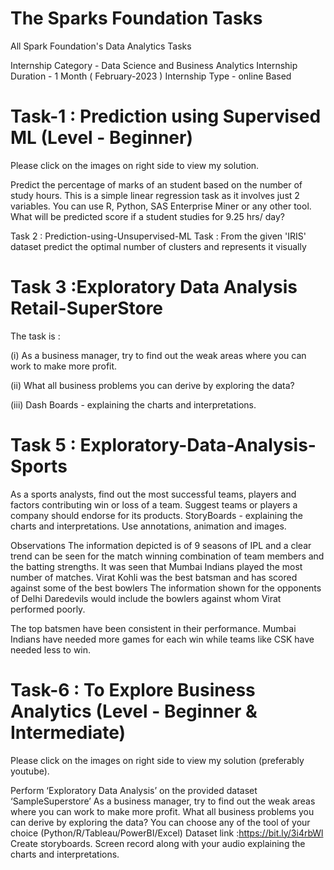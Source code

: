 # The Sparks Foundation Tasks
All Spark Foundation's Data Analytics Tasks

Internship Category - Data Science and Business Analytics
Internship Duration - 1 Month ( February-2023 )
Internship Type - online Based



# Task-1 : Prediction using Supervised ML (Level - Beginner)
Please click on the images on right side to view my solution.

Predict the percentage of marks of an student based on the number of study hours.
This is a simple linear regression task as it involves just 2 variables.
You can use R, Python, SAS Enterprise Miner or any other tool.
What will be predicted score if a student studies for 9.25 hrs/ day?



Task 2 : Prediction-using-Unsupervised-ML
Task : From the given 'IRIS' dataset predict the optimal number of clusters and represents it visually



# Task 3 :Exploratory Data Analysis Retail-SuperStore
The task is :

(i) As a business manager, try to find out the weak areas where you can work to make more profit.

(ii) What all business problems you can derive by exploring the data?

(iii) Dash Boards - explaining the charts and interpretations.



# Task 5 : Exploratory-Data-Analysis-Sports
As a sports analysts, find out the most successful teams, players and factors contributing win or loss of a team. Suggest teams or players a company should endorse for its products. StoryBoards - explaining the charts and interpretations. Use annotations, animation and images.

Observations The information depicted is of 9 seasons of IPL and a clear trend can be seen for the match winning combination of team members and the batting strengths. It was seen that Mumbai Indians played the most number of matches. Virat Kohli was the best batsman and has scored against some of the best bowlers The information shown for the opponents of Delhi Daredevils would include the bowlers against whom Virat performed poorly.

The top batsmen have been consistent in their performance.
Mumbai Indians have needed more games for each win while teams like CSK have needed less to win.



# Task-6 : To Explore Business Analytics (Level - Beginner & Intermediate)
Please click on the images on right side to view my solution (preferably youtube).

Perform ‘Exploratory Data Analysis’ on the provided dataset ‘SampleSuperstore’
As a business manager, try to find out the weak areas where you can work to make more profit.
What all business problems you can derive by exploring the data?
You can choose any of the tool of your choice (Python/R/Tableau/PowerBI/Excel)
Dataset link :https://bit.ly/3i4rbWl
Create storyboards. Screen record along with your audio explaining the charts and interpretations.
